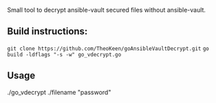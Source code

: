 Small tool to decrypt ansible-vault secured files without ansible-vault.


## Build instructions:

`git clone https://github.com/TheoKeen/goAnsibleVaultDecrypt.git`
`go build -ldflags "-s -w" go_vdecrypt.go`


## Usage

./go_vdecrypt ./filename "password"
